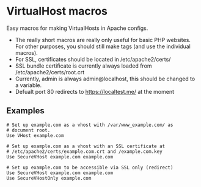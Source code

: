 # VirtualHost macros

Easy macros for making VirtualHosts in Apache configs.

* The really short macros are really only useful for basic PHP
  websites. For other purposes, you should still make <VirtualHost>
  tags (and use the individual macros).
* For SSL, certificates should be located in /etc/apache2/certs/
* SSL bundle certificate is currently always loaded from
  /etc/apache2/certs/root.crt
* Currently, admin is always admin@localhost, this should be
  changed to a variable.
* Defualt port 80 redirects to https://localtest.me/ at the moment

## Examples

    # Set up example.com as a vhost with /var/www_example.com/ as
    # document root.
    Use VHost example.com

    # Set up example.com as a vhost with an SSL certificate at
    # /etc/apache2/certs/example.com.crt and /example.com.key
    Use SecureVHost example.com example.com

    # Set up example.com to be accessible via SSL only (redirect)
    Use SecureVHost example.com example.com
    Use SecureVHostOnly example.com
